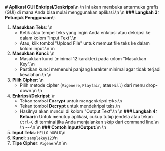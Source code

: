 **# Aplikasi GUI Enkripsi/Deskripsi**\n
\n
Ini akan membuka antarmuka grafis (GUI) di mana Anda bisa mulai menggunakan aplikasi.\n
\n
**### Langkah 3: Petunjuk Penggunaan**\n
1. **Masukkan Teks**: \n
   - Ketik atau tempel teks yang ingin Anda enkripsi atau dekripsi ke dalam kolom "Input Text".\n
   - Atau, klik tombol "Upload File" untuk memuat file teks ke dalam kolom input.\n
\n
2. **Masukkan Kunci**: \n
   - Masukkan kunci (minimal 12 karakter) pada kolom "Masukkan Key".\n
   - Pastikan kunci memenuhi panjang karakter minimal agar tidak terjadi kesalahan.\n
\n
3. **Pilih Cipher**: \n
   - Pilih metode cipher (`Vigenere`, `Playfair`, atau `Hill`) dari menu drop-down.\n
\n
4. **Enkripsi/Dekripsi**: \n
   - Tekan tombol **Encrypt** untuk mengenkripsi teks.\n
   - Tekan tombol **Decrypt** untuk mendekripsi teks.\n
   - Hasilnya akan muncul di kolom "Output Text".\n
\n
**### Langkah 4: Keluar**\n
Untuk menutup aplikasi, cukup tutup jendela atau tekan `Ctrl+C` di terminal jika Anda menjalankan skrip dari command line.\n
\n
---\n
\n
**### Contoh Input/Output:**\n
\n
1. **Input Teks**: `HELLO WORLD`\n
2. **Kunci**: `samplekey123`\n
3. **Tipe Cipher**: `Vigenere`\n
\n

